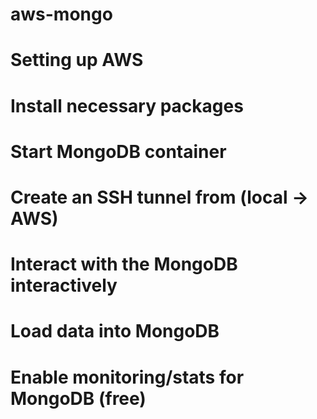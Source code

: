 # aws-mongo


# Setting up AWS

# Install necessary packages


# Start MongoDB container

# Create an SSH tunnel from (local -> AWS)

# Interact with the MongoDB interactively

# Load data into MongoDB

# Enable monitoring/stats for MongoDB (free)

